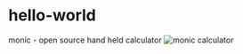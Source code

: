 # hello-world
monic - open source hand held calculator 
![monic calculator](http://live.staticflickr.com/65535/51626443852_cc1801b291_b.jpg)
